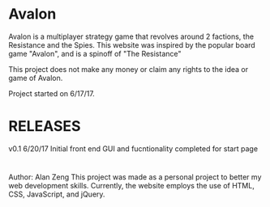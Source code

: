 # Avalon

Avalon is a multiplayer strategy game that revolves around 2 factions, the Resistance and the Spies. This website was inspired by the popular board game "Avalon", and is a spinoff of "The Resistance"

This project does not make any money or claim any rights to the idea or game of Avalon.

Project started on 6/17/17.

# RELEASES

v0.1 6/20/17
Initial front end GUI and fucntionality completed for start page

#

Author: Alan Zeng
This project was made as a personal project to better my web development skills.
Currently, the website employs the use of HTML, CSS, JavaScript, and jQuery.
